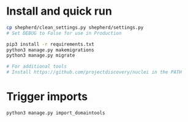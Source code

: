 # Install and quick run

```bash
cp shepherd/clean_settings.py shepherd/settings.py
# Set DEBUG to False for use in Production

pip3 install -r requirements.txt
python3 manage.py makemigrations
python3 manage.py migrate

# For additional tools
# Install https://github.com/projectdiscovery/nuclei in the PATH
```

# Trigger imports

```bash
python3 manage.py import_domaintools
```
